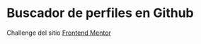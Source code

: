 # Buscador de perfiles en Github

Challenge del sitio [Frontend Mentor](https://www.frontendmentor.io/challenges/github-user-search-app-Q09YOgaH6)

